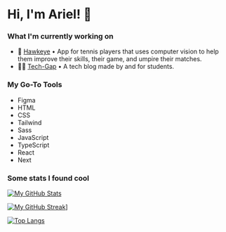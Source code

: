 # Hi, I'm Ariel! 👋

### What I'm currently working on

- 🦅 [Hawkeye](https://github.com/Hawkeye-App) • App for tennis players that uses computer vision to help them improve their skills, their game, and umpire their matches.
- 👨‍💻 [Tech-Gap](https://github.com/ArielAlzogarayFlores/tech-gap-blog) • A tech blog made by and for students. 

### My Go-To Tools

- Figma
- HTML
- CSS
- Tailwind
- Sass
- JavaScript
- TypeScript
- React
- Next

### Some stats I found cool

[![My GitHub Stats](https://github-readme-stats.vercel.app/api?username=ArielAlzogarayFlores&count_private=true&show_icons=true&theme=tokyonight)](https://github.com/ArielAlzogarayFlores)

[![My GitHub Streak](https://github-readme-streak-stats.herokuapp.com?user=ArielAlzogarayFlores&theme=tokyonight)](https://github.com/ArielAlzogarayFlores)]

[![Top Langs](https://github-readme-stats.vercel.app/api/top-langs/?username=ArielAlzogarayFlores&layout=compact&hide=c%23&theme=tokyonight)](https://github.com/ArielAlzogarayFlores)

